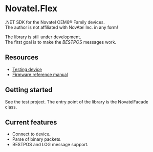 Novatel.Flex
============
.NET SDK for the Novatel OEM6® Family devices.  
The author is not affiliated with NovAtel Inc. in any form!

The library is still under development.  
The first goal is to make the *BESTPOS* messages work. 

## Resources
- [Testing device](http://www.novatel.com/products/gnss-receivers/enclosures/flexpak6)
- [Firmware reference manual](http://www.novatel.com/assets/Documents/Manuals/om-20000129.pdf)

## Getting started

See the test project. The entry point of the library is the NovatelFacade class.

## Current features

- Connect to device.
- Parse of binary packets.
- BESTPOS and LOG message support.
